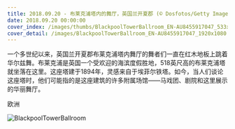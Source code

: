 ```yaml
---
title: 2018.09.20 - 布莱克浦塔内的舞厅，英国兰开夏郡 (© Dosfotos/Getty Images)
date: 2018.09.20 00:00:00
cover_index: /images/thumbs/BlackpoolTowerBallroom_EN-AU8455917047_533x300.jpg
cover_detail: /images/BlackpoolTowerBallroom_EN-AU8455917047_1920x1080.jpg
---
```


一个多世纪以来，英国兰开夏郡布莱克浦塔内舞厅的舞者们一直在红木地板上跳着华尔兹舞。布莱克浦是英国一个受欢迎的海滨度假胜地，518英尺高的布莱克浦塔就坐落在这里。这座塔建于1894年，灵感来自于埃菲尔铁塔。如今，当人们谈论这座塔时，他们可能指的是这座建筑的许多附属场馆——马戏团、剧院和这里展示的华丽舞厅。

欧洲

![BlackpoolTowerBallroom](/images/BlackpoolTowerBallroom_EN-AU8455917047_1920x1080.jpg)
